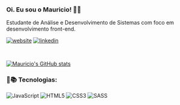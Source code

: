 ### Oi. Eu sou o Mauricio! 🙋‍♂️

Estudante de Análise e Desenvolvimento de Sistemas com foco em desenvolvimento front-end.    

[![website](https://img.shields.io/website?label=MauriciodeOliveira&style=for-the-badge&url=https://maujr.github.io/landingpage/)](https://maujr.github.io/landingpage/)
[![linkedin](https://img.shields.io/badge/LinkedIn-0077B5?style=for-the-badge&logo=linkedin&logoColor=white)](https://linkedin.com/in/mauricioel)

<br>

[![Mauricio's GitHub stats](https://github-readme-stats.vercel.app/api?username=maujr&show_icons=true&theme=tokyonight&locale=pt-br)](https://github.com/anuraghazra/github-readme-stats#gh-dark-mode-only)
<br>

### 🚀📚 Tecnologias:
<div style="display: inline_block">
   <img align="center" alt="JavaScript" src=https://img.shields.io/badge/JavaScript-F7DF1E?style=for-the-badge&logo=javascript&logoColor=black/>
   <img align="center" alt="HTML5" src="https://img.shields.io/badge/HTML5-E34F26?style=for-the-badge&logo=html5&logoColor=white"/>
   <img align="center" alt="CSS3" src="https://img.shields.io/badge/CSS3-1572B6?style=for-the-badge&logo=css3&logoColor=white"/>
   <img align="center" alt="SASS" src="https://img.shields.io/badge/Sass-CC6699?style=for-the-badge&logo=sass&logoColor=white"/>
</div>
